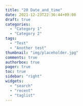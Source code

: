 ```yaml
---
title: "20 Date_and_time"
date: 2021-12-23T22:36:44+09:00
draft: true
categories:
  - "Category 1"
  - "Category 2"
tags:
  - "Test"
  - "Another test"
thumbnail: "img/placeholder.jpg"
comments: true
authorbox: true
pager: true
toc: true
sidebar: "right"
widgets:
  - "search"
  - "recent"
  - "taglist"
---
```


